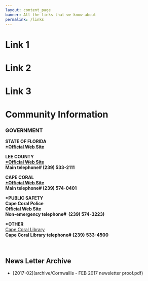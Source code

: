 ```yaml
---
layout: content_page
banner: All the links that we know about
permalink: /links
---
```



# Link 1
# Link 2
# Link 3

<div class="grid_7">
  <h1 class="first-header">Community Information </h1>
  <h3><b>GOVERNMENT</b></h3>
  <p><b>STATE OF FLORIDA<br>
      <a href="https://www.myflorida.com/">*Official Web Site</a><br>
    </b></p>
  <p><b>LEE COUNTY</b><br>
    <a href="http://www.leegov.com/"><b><b>*Official Web Site</b></b></a><br>
    <b><b>Main telephone# </b>(239) 533-2111</b><br>
  </p>
  <p><b>CAPE CORAL</b><b><br>
      <a href="https://www.capecoral.net/">*Official Web Site</a><br>
      Main telephone# (239) 574-0401<br>
    </b></p>
  <p><b>*PUBLIC SAFETY<br>
      Cape Coral Police<br>
      <a href="https://www.capecops.com/">Official Web Site</a><br>
      Non-emergency telephone#&nbsp; (239) 574-3223)<br>
    </b></p>
  <p><b>*OTHER</b><br>
    <a href="https://www.leegov.com/library/branches/cc">Cape
      Coral Library </a><br>
    <b>Cape Coral Library telephone# {239} 533-4500</b><br>
  </p>
  <br>
</div>

## News Letter Archive

* [2017-02](archive/Cornwallis - FEB 2017 newsletter proof.pdf)
